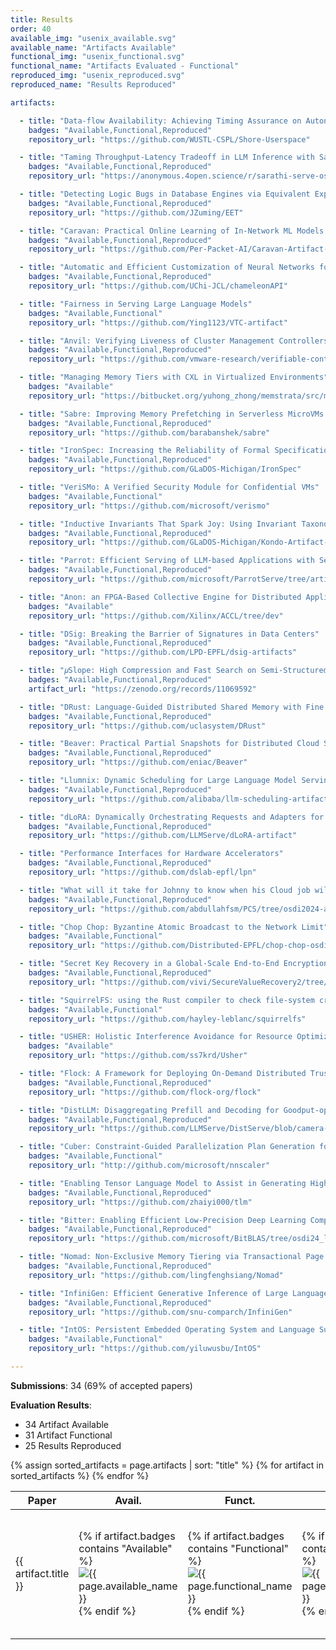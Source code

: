 ```yaml
---
title: Results
order: 40
available_img: "usenix_available.svg"
available_name: "Artifacts Available"
functional_img: "usenix_functional.svg"
functional_name: "Artifacts Evaluated - Functional"
reproduced_img: "usenix_reproduced.svg"
reproduced_name: "Results Reproduced"

artifacts:

  - title: "Data-flow Availability: Achieving Timing Assurance on Autonomous Systems"
    badges: "Available,Functional,Reproduced"
    repository_url: "https://github.com/WUSTL-CSPL/Shore-Userspace"

  - title: "Taming Throughput-Latency Tradeoff in LLM Inference with Sarathi-Serve"
    badges: "Available,Functional,Reproduced"
    repository_url: "https://anonymous.4open.science/r/sarathi-serve-osdi-artifact-5EB8/"

  - title: "Detecting Logic Bugs in Database Engines via Equivalent Expression Transformation"
    badges: "Available,Functional,Reproduced"
    repository_url: "https://github.com/JZuming/EET"

  - title: "Caravan: Practical Online Learning of In-Network ML Models with Labeling Agents"
    badges: "Available,Functional,Reproduced"
    repository_url: "https://github.com/Per-Packet-AI/Caravan-Artifact-OSDI24"

  - title: "Automatic and Efficient Customization of Neural Networks for ML Applications"
    badges: "Available,Functional,Reproduced"
    repository_url: "https://github.com/UChi-JCL/chameleonAPI"

  - title: "Fairness in Serving Large Language Models"
    badges: "Available,Functional"
    repository_url: "https://github.com/Ying1123/VTC-artifact"

  - title: "Anvil: Verifying Liveness of Cluster Management Controllers"
    badges: "Available,Functional,Reproduced"
    repository_url: "https://github.com/vmware-research/verifiable-controllers"

  - title: "Managing Memory Tiers with CXL in Virtualized Environments"
    badges: "Available"
    repository_url: "https://bitbucket.org/yuhong_zhong/memstrata/src/master/"

  - title: "Sabre: Improving Memory Prefetching in Serverless MicroVMs with Near-Memory Hardware-Accelerated Compression"
    badges: "Available,Functional,Reproduced"
    repository_url: "https://github.com/barabanshek/sabre"

  - title: "IronSpec: Increasing the Reliability of Formal Specifications"
    badges: "Available,Functional,Reproduced"
    repository_url: "https://github.com/GLaDOS-Michigan/IronSpec"

  - title: "VeriSMo: A Verified Security Module for Confidential VMs"
    badges: "Available,Functional"
    repository_url: "https://github.com/microsoft/verismo"

  - title: "Inductive Invariants That Spark Joy: Using Invariant Taxonomies to Streamline Distributed Systems Proofs"
    badges: "Available,Functional,Reproduced"
    repository_url: "https://github.com/GLaDOS-Michigan/Kondo-Artifact-OSDI24"

  - title: "Parrot: Efficient Serving of LLM-based Applications with Semantic Variable"
    badges: "Available,Functional,Reproduced"
    repository_url: "https://github.com/microsoft/ParrotServe/tree/artifact"

  - title: "Anon: an FPGA-Based Collective Engine for Distributed Applications"
    badges: "Available"
    repository_url: "https://github.com/Xilinx/ACCL/tree/dev"

  - title: "DSig: Breaking the Barrier of Signatures in Data Centers"
    badges: "Available,Functional,Reproduced"
    repository_url: "https://github.com/LPD-EPFL/dsig-artifacts"

  - title: "𝜇Slope: High Compression and Fast Search on Semi-Structured Logs"
    badges: "Available,Functional,Reproduced"
    artifact_url: "https://zenodo.org/records/11069592"

  - title: "DRust: Language-Guided Distributed Shared Memory with Fine Granularity, Full Transparency, and Ultra Efficiency"
    badges: "Available,Functional,Reproduced"
    repository_url: "https://github.com/uclasystem/DRust"

  - title: "Beaver: Practical Partial Snapshots for Distributed Cloud Services"
    badges: "Available,Functional,Reproduced"
    repository_url: "https://github.com/eniac/Beaver"

  - title: "Llumnix: Dynamic Scheduling for Large Language Model Serving"
    badges: "Available,Functional,Reproduced"
    repository_url: "https://github.com/alibaba/llm-scheduling-artifact"

  - title: "dLoRA: Dynamically Orchestrating Requests and Adapters for LoRA LLM Serving"
    badges: "Available,Functional,Reproduced"
    repository_url: "https://github.com/LLMServe/dLoRA-artifact"

  - title: "Performance Interfaces for Hardware Accelerators"
    badges: "Available,Functional,Reproduced"
    repository_url: "https://github.com/dslab-epfl/lpn"

  - title: "What will it take for Johnny to know when his Cloud job will finish? Towards providing reliable job completion time predictions using PCS"
    badges: "Available,Functional,Reproduced"
    repository_url: "https://github.com/abdullahfsm/PCS/tree/osdi2024-artifact"

  - title: "Chop Chop: Byzantine Atomic Broadcast to the Network Limit"
    badges: "Available,Functional"
    repository_url: "https://github.com/Distributed-EPFL/chop-chop-osdi24?tab=readme-ov-file"

  - title: "Secret Key Recovery in a Global-Scale End-to-End Encryption System"
    badges: "Available,Functional,Reproduced"
    repository_url: "https://github.com/vivi/SecureValueRecovery2/tree/artifact/paper_experiments#readme"

  - title: "SquirrelFS: using the Rust compiler to check file-system crash consistency"
    badges: "Available,Functional"
    repository_url: "https://github.com/hayley-leblanc/squirrelfs"

  - title: "USHER: Holistic Interference Avoidance for Resource Optimized ML Inference"
    badges: "Available"
    repository_url: "https://github.com/ss7krd/Usher"

  - title: "Flock: A Framework for Deploying On-Demand Distributed Trust"
    badges: "Available,Functional,Reproduced"
    repository_url: "https://github.com/flock-org/flock"

  - title: "DistLLM: Disaggregating Prefill and Decoding for Goodput-optimized Large Language Model Serving"
    badges: "Available,Functional,Reproduced"
    repository_url: "https://github.com/LLMServe/DistServe/blob/camera-ready/distserve/evaluation/docs/README-AE.md"

  - title: "Cuber: Constraint-Guided Parallelization Plan Generation for Deep Learning Training"
    badges: "Available,Functional"
    repository_url: "http://github.com/microsoft/nnscaler"

  - title: "Enabling Tensor Language Model to Assist in Generating High-Performance Tensor Programs for Deep Learning"
    badges: "Available,Functional,Reproduced"
    repository_url: "https://github.com/zhaiyi000/tlm"

  - title: "Bitter: Enabling Efficient Low-Precision Deep Learning Computing through Hardware-aware Tensor Transformation"
    badges: "Available,Functional,Reproduced"
    repository_url: "https://github.com/microsoft/BitBLAS/tree/osdi24_ladder_artifact"

  - title: "Nomad: Non-Exclusive Memory Tiering via Transactional Page Migration"
    badges: "Available,Functional,Reproduced"
    repository_url: "https://github.com/lingfenghsiang/Nomad"

  - title: "InfiniGen: Efficient Generative Inference of Large Language Models with Dynamic KV Cache Management"
    badges: "Available,Functional,Reproduced"
    repository_url: "https://github.com/snu-comparch/InfiniGen"

  - title: "IntOS: Persistent Embedded Operating System and Language Support for Multi-threaded Intermittent Computing"
    badges: "Available,Functional"
    repository_url: "https://github.com/yiluwusbu/IntOS"

---
```


**Submissions**: 34 (69% of accepted papers)

**Evaluation Results**:

* 34 Artifact Available
* 31 Artifact Functional
* 25 Results Reproduced

<table>
  <thead>
    <tr>
      <th>Paper</th>
      <th width="75px">Avail.</th>
      <th width="75px">Funct.</th>
      <th width="75px">Repro.</th>
      <th>Available At</th>
    </tr>
  </thead>
  <tbody>
  {% assign sorted_artifacts = page.artifacts | sort: "title" %}
  {% for artifact in sorted_artifacts %}
    <tr>
      <td>
        {{ artifact.title }}
      </td>
      <td width="75px">
        {% if artifact.badges contains "Available" %}
          <img src="{{ site.baseurl }}/images/{{ page.available_img }}" alt="{{ page.available_name }}">
        {% endif %}
      </td>
      <td width="75px">
        {% if artifact.badges contains "Functional" %}
          <img src="{{ site.baseurl }}/images/{{ page.functional_img }}" alt="{{ page.functional_name }}">
        {% endif %}
      </td>
      <td width="75px">
        {% if artifact.badges contains "Reproduced" %}
          <img src="{{ site.baseurl }}/images/{{ page.reproduced_img }}" alt="{{ page.reproduced_name }}">
        {% endif %}
      </td>
      <td width="120px">
        {% if artifact.artifact_url %}
          <a href="{{artifact.artifact_url}}" target="_blank">Artifact</a><br>
        {% endif %} {% if artifact.repository_url %}
          <a href="{{artifact.repository_url}}" target="_blank">Repository</a><br>
        {% endif %} {% if artifact.appendix_url %}
          <a href="{{artifact.appendix_url}}" target="_blank">Appendix</a><br>
        {% endif %}
      </td>
    </tr>
  {% endfor %}
  </tbody>
</table>